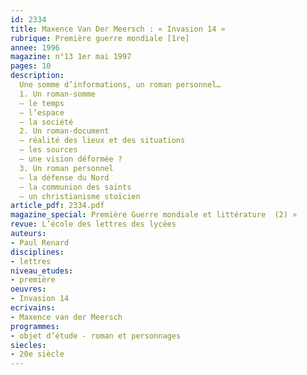 ```yaml
---
id: 2334
title: Maxence Van Der Meersch : « Invasion 14 »
rubrique: Première guerre mondiale [1re]
annee: 1996
magazine: n°13 1er mai 1997
pages: 10
description: 
  Une somme d’informations, un roman personnel…
  1. Un roman-somme
  – le temps
  – l’espace
  – la société
  2. Un roman-document
  – réalité des lieux et des situations
  – les sources
  – une vision déformée ?
  3. Un roman personnel
  – la défense du Nord
  – la communion des saints
  – un christianisme stoïcien
article_pdf: 2334.pdf
magazine_special: Première Guerre mondiale et littérature  (2) »
revue: L’école des lettres des lycées
auteurs:
- Paul Renard
disciplines:
- lettres
niveau_etudes:
- première
oeuvres:
- Invasion 14
ecrivains:
- Maxence van der Meersch
programmes:
- objet d’étude - roman et personnages
siecles:
- 20e siècle
---
```

